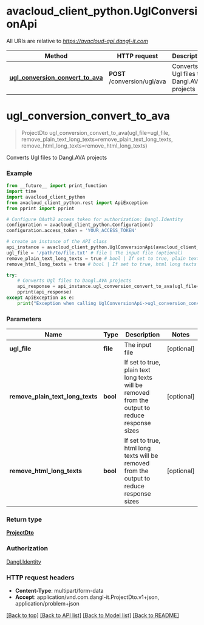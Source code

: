 # avacloud_client_python.UglConversionApi

All URIs are relative to *https://avacloud-api.dangl-it.com*

Method | HTTP request | Description
------------- | ------------- | -------------
[**ugl_conversion_convert_to_ava**](UglConversionApi.md#ugl_conversion_convert_to_ava) | **POST** /conversion/ugl/ava | Converts Ugl files to Dangl.AVA projects


# **ugl_conversion_convert_to_ava**
> ProjectDto ugl_conversion_convert_to_ava(ugl_file=ugl_file, remove_plain_text_long_texts=remove_plain_text_long_texts, remove_html_long_texts=remove_html_long_texts)

Converts Ugl files to Dangl.AVA projects

### Example
```python
from __future__ import print_function
import time
import avacloud_client_python
from avacloud_client_python.rest import ApiException
from pprint import pprint

# Configure OAuth2 access token for authorization: Dangl.Identity
configuration = avacloud_client_python.Configuration()
configuration.access_token = 'YOUR_ACCESS_TOKEN'

# create an instance of the API class
api_instance = avacloud_client_python.UglConversionApi(avacloud_client_python.ApiClient(configuration))
ugl_file = '/path/to/file.txt' # file | The input file (optional)
remove_plain_text_long_texts = true # bool | If set to true, plain text long texts will be removed from the output to reduce response sizes (optional)
remove_html_long_texts = true # bool | If set to true, html long texts will be removed from the output to reduce response sizes (optional)

try:
    # Converts Ugl files to Dangl.AVA projects
    api_response = api_instance.ugl_conversion_convert_to_ava(ugl_file=ugl_file, remove_plain_text_long_texts=remove_plain_text_long_texts, remove_html_long_texts=remove_html_long_texts)
    pprint(api_response)
except ApiException as e:
    print("Exception when calling UglConversionApi->ugl_conversion_convert_to_ava: %s\n" % e)
```

### Parameters

Name | Type | Description  | Notes
------------- | ------------- | ------------- | -------------
 **ugl_file** | **file**| The input file | [optional] 
 **remove_plain_text_long_texts** | **bool**| If set to true, plain text long texts will be removed from the output to reduce response sizes | [optional] 
 **remove_html_long_texts** | **bool**| If set to true, html long texts will be removed from the output to reduce response sizes | [optional] 

### Return type

[**ProjectDto**](ProjectDto.md)

### Authorization

[Dangl.Identity](../README.md#Dangl.Identity)

### HTTP request headers

 - **Content-Type**: multipart/form-data
 - **Accept**: application/vnd.com.dangl-it.ProjectDto.v1+json, application/problem+json

[[Back to top]](#) [[Back to API list]](../README.md#documentation-for-api-endpoints) [[Back to Model list]](../README.md#documentation-for-models) [[Back to README]](../README.md)

